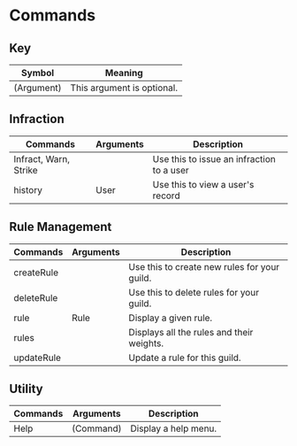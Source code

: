 # Commands

## Key
| Symbol     | Meaning                    |
| ---------- | -------------------------- |
| (Argument) | This argument is optional. |

## Infraction
| Commands              | Arguments | Description                               |
| --------------------- | --------- | ----------------------------------------- |
| Infract, Warn, Strike | <none>    | Use this to issue an infraction to a user |
| history               | User      | Use this to view a user's record          |

## Rule Management
| Commands   | Arguments | Description                                  |
| ---------- | --------- | -------------------------------------------- |
| createRule | <none>    | Use this to create new rules for your guild. |
| deleteRule | <none>    | Use this to delete rules for your guild.     |
| rule       | Rule      | Display a given rule.                        |
| rules      | <none>    | Displays all the rules and their weights.    |
| updateRule | <none>    | Update a rule for this guild.                |

## Utility
| Commands | Arguments | Description          |
| -------- | --------- | -------------------- |
| Help     | (Command) | Display a help menu. |

